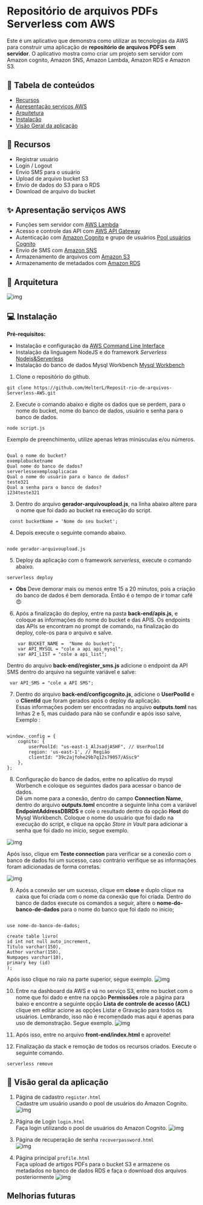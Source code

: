 # Repositório de arquivos PDFs Serverless com AWS
Este é um aplicativo que demonstra como utilizar as tecnologias da AWS para construir uma aplicação de **repositório de arquivos PDFS sem servidor**.
O aplicativo mostra como criar um projeto sem servidor com Amazon cognito, Amazon SNS, Amazon Lambda, Amazon RDS e Amazon S3.

## :card_index: Tabela de conteúdos

* [Recursos](#recursos)
* [Apresentação serviços AWS](#apresentação-serviços-aws)
* [Arquitetura](#arquitetura)
* [Instalação](#instalação)
* [Visão Geral da aplicação](#visão-geral-da-aplicação)

## :rocket: Recursos
- Registrar usuário
- Login / Logout
- Envio SMS para o usuário
- Upload de arquivo bucket S3
- Envio de dados do S3 para o RDS
- Download de arquivo do bucket

## :sparkles: Apresentação serviços AWS

- Funções sem servidor com [AWS Lambda](https://aws.amazon.com/pt/lambda/)
- Acesso e controle das API com [AWS API Gateway](https://aws.amazon.com/pt/api-gateway/)
- Autenticação com [Amazon Cognito](https://aws.amazon.com/pt/cognito/) e grupo de usuários [Pool usuários Cognito](https://docs.aws.amazon.com/cognito/latest/developerguide/cognito-user-identity-pools.html)
- Envio de SMS com [Amazon SNS](https://aws.amazon.com/pt/sns/)
- Armazenamento de arquivos com [Amazon S3](https://aws.amazon.com/pt/s3/)
- Armazenamento de metadados com [Amazon RDS](https://aws.amazon.com/pt/rds/)

## :bookmark_tabs: Arquitetura
![img](./IMG/TCC2_arquitetura-1.png)

## :computer: Instalação

**Pré-requisitos:**

- Instalação e configuração da [AWS Command Line Interface](https://github.com/HelterL/Reposit-rio-de-arquivos-Serverless-AWS/tree/master/AWS%20CLI)
- Instalação da linguagem NodeJS e do framework *Serverless* [Nodejs&Serverless](https://github.com/HelterL/Reposit-rio-de-arquivos-Serverless-AWS/tree/master/Nodejs/README.md)
- Instalação do banco de dados Mysql Workbench [Mysql Workbench](https://dev.mysql.com/downloads/workbench/)

1. Clone o repositório do github.

```
git clone https://github.com/HelterL/Reposit-rio-de-arquivos-Serverless-AWS.git

```

2. Execute o comando abaixo e digite os dados que se perdem, para o nome do bucket, nome do banco de dados, usuário e senha para o banco de dados.
```
node script.js

```

Exemplo de preenchimento, utilize apenas letras minúsculas e/ou números.

```

Qual o nome do bucket?
exemplobucketname
Qual nome do banco de dados?
serverlessexemploaplicacao
Qual o nome do usuário para o banco de dados?
teste321
Qual a senha para o banco de dados?
1234teste321

```

3. Dentro do arquivo **gerador-arquivoupload.js**, na linha abaixo altere para o nome que foi dado ao bucket na execução do script.

```
 const bucketName = 'Nome do seu bucket';

```

4. Depois execute o seguinte comando abaixo.

```

node gerador-arquivoupload.js

```

5. Deploy da aplicação com o framework *serverless*, execute o comando abaixo.

```
serverless deploy

```

- **Obs** Deve demorar mais ou menos entre 15 a 20 minutos, pois a criação do banco de dados é bem demorada. Então é o tempo de ir tomar café😍

6. Após a finalização do deploy, entre na pasta **back-end/apis.js**, e coloque as informações do nome do bucket e das APIS.
Os endpoints das APIs se encontram no prompt de comando, na finalização do deploy, cole-os para o arquivo e salve.

```
    var BUCKET_NAME =  "Nome do bucket";
    var API_MYSQL = "cole a api api_mysql";
    var API_LIST = "cole a api_list";

``` 

Dentro do arquivo **back-end/register_sms.js** adicione o endpoint da API SMS dentro do arquivo na seguinte variável e salve:

```
 var API_SMS = "cole a API SMS";

```
7. Dentro do arquivo **back-end/configcognito.js**, adicione o **UserPoolId** e o **ClientId** que foram gerados após o deploy da aplicação.<br>
Essas informações podem ser encontradas no arquivo **outputs.toml** nas linhas 2 e 5, mas cuidado para não se confundir e após isso salve, Exemplo :

```

window._config = {
    cognito: {
        userPoolId: "us-east-1_AlJsadjASHF", // UserPoolId
        region: 'us-east-1', // Região
		clientId: "39c2ajfohe29b7q12s79057/ASsc9"
    },
};

```

8. Configuração do banco de dados, entre no aplicativo do mysql Worbench e coloque os seguintes dados para acessar o banco de dados.<br>
Dê um nome para a conexão, dentro do campo **Connection Name**, dentro do arquivo **outputs.toml** encontre a seguinte linha com a variável **EndpointAddressDBRDS** e cole o resultado dentro da opção **Host** do Mysql Workbench. 
Coloque o nome do usuário que foi dado na execução do script, e clique na opção *Store in Vault* para adicionar a senha que foi dado no inicio, segue exemplo.

![img](./IMG/workbench_autenticacao.png)

Após isso, clique em **Teste connection** para verificar se a conexão com o banco de dados foi um sucesso, caso contrário verifique se as informações foram adicionadas de forma corretas.

![img](./IMG/workbench_autenticacao2.png)

9. Após a conexão ser um sucesso, clique em **close** e duplo clique na caixa que foi criada com o nome da conexão que foi criada. Dentro do banco de dados execute os comandos a seguir, altere o **nome-do-banco-de-dados** para o nome do banco que foi dado no inicio;

```

use nome-do-banco-de-dados;

create table livro(
id int not null auto_increment,
Titulo varchar(150),
Author varchar(150),
Numpages varchar(10),
primary key (id)
);

```

Após isso clique no raio na parte superior, segue exemplo.
![img](./IMG/workbench_sql.png)

10. Entre na dashboard da AWS e vá no serviço S3, entre no bucket com o nome que foi dado e entre na opção **Permissões** role a página para baixo e encontre a seguinte opção **Lista de controle de acesso (ACL)** clique em editar acione as opções Listar e Gravação para todos os usuários.
Lembrando, isso não é recomendado mas aqui é apenas para uso de demonstração. Segue exemplo.
![img](./IMG/permission_s3.png)

11. Após isso, entre no arquivo **front-end/index.html** e aproveite!

12. Finalização da stack e remoção de todos os recursos criados. Execute o seguinte comando.<br>

```
serverless remove

```

## :mag_right: Visão geral da aplicação

1. Página de cadastro ``` register.html ```<br>
Cadastre um usuário usando o pool de usuários do Amazon Cognito.
![img](./IMG/cadastro.png)

2. Página de Login ``` login.html ```<br>
Faça login utilizando o pool de usuários do Amazon Cognito. 
![img](./IMG/login.png)

3. Página de recuperação de senha ```recoverpassword.html ``` <br>
![img](./IMG/recuperacao_senha.png)

4. Página principal ``` profile.html ``` <br>
Faça upload de artigos PDFs para o bucket S3 e armazene os metadados no banco de dados RDS e faça o download dos arquivos posteriormente
![img](./IMG/tela_principal.png)

## Melhorias futuras
